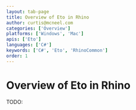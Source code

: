 ```yaml
---
layout: tab-page
title: Overview of Eto in Rhino
author: curtis@mcneel.com
categories: ['Overview']
platforms: ['Windows', 'Mac']
apis: ['Eto']
languages: ['C#']
keywords: ['C#', 'Eto', 'RhinoCommon']
order: 1
---
```


# Overview of Eto in Rhino

TODO:
